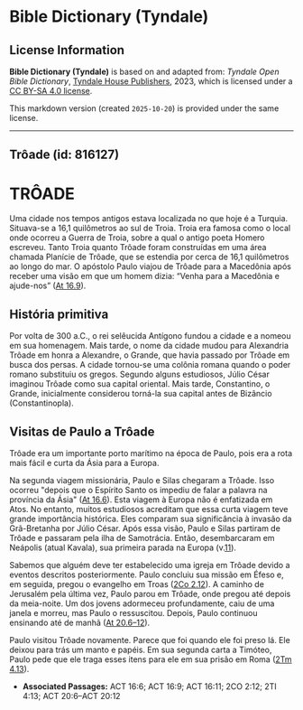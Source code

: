 # Bible Dictionary (Tyndale)

## License Information

**Bible Dictionary (Tyndale)** is based on and adapted from: _Tyndale Open Bible Dictionary_, [Tyndale House Publishers](https://tyndaleopenresources.com/), 2023, which is licensed under a [CC BY-SA 4.0 license](https://creativecommons.org/licenses/by-sa/4.0/legalcode.en).

This markdown version (created `2025-10-20`) is provided under the same license.



--------------------------------

## Trôade (id: 816127)

TRÔADE
======

Uma cidade nos tempos antigos estava localizada no que hoje é a Turquia. Situava\-se a 16,1 quilômetros ao sul de Troia. Troia era famosa como o local onde ocorreu a Guerra de Troia, sobre a qual o antigo poeta Homero escreveu. Tanto Troia quanto Trôade foram construídas em uma área chamada Planície de Trôade, que se estendia por cerca de 16,1 quilômetros ao longo do mar. O apóstolo Paulo viajou de Trôade para a Macedônia após receber uma visão em que um homem dizia: “Venha para a Macedônia e ajude\-nos” ([At 16\.9](https://ref.ly/Acts16:9)).

História primitiva
------------------

Por volta de 300 a.C., o rei selêucida Antígono fundou a cidade e a nomeou em sua homenagem. Mais tarde, o nome da cidade mudou para Alexandria Trôade em honra a Alexandre, o Grande, que havia passado por Trôade em busca dos persas. A cidade tornou\-se uma colônia romana quando o poder romano substituiu os gregos. Segundo alguns estudiosos, Júlio César imaginou Trôade como sua capital oriental. Mais tarde, Constantino, o Grande, inicialmente considerou torná\-la sua capital antes de Bizâncio (Constantinopla).

Visitas de Paulo a Trôade
-------------------------

Trôade era um importante porto marítimo na época de Paulo, pois era a rota mais fácil e curta da Ásia para a Europa.

Na segunda viagem missionária, Paulo e Silas chegaram a Trôade. Isso ocorreu "depois que o Espírito Santo os impediu de falar a palavra na província da Ásia" ([At 16\.6](https://ref.ly/Acts16:6)). Esta viagem à Europa não é enfatizada em Atos. No entanto, muitos estudiosos acreditam que essa curta viagem teve grande importância histórica. Eles comparam sua significância à invasão da Grã\-Bretanha por Júlio César. Após essa visão, Paulo e Silas partiram de Trôade e passaram pela ilha de Samotrácia. Então, desembarcaram em Neápolis (atual Kavala), sua primeira parada na Europa (v.[11](https://ref.ly/Acts16:11)).

Sabemos que alguém deve ter estabelecido uma igreja em Trôade devido a eventos descritos posteriormente. Paulo concluiu sua missão em Éfeso e, em seguida, pregou o evangelho em Troas ([2Co 2\.12](https://ref.ly/2Cor2:12)). A caminho de Jerusalém pela última vez, Paulo parou em Trôade, onde pregou até depois da meia\-noite. Um dos jovens adormeceu profundamente, caiu de uma janela e morreu, mas Paulo o ressuscitou. Depois, Paulo continuou ensinando até de manhã ([At 20\.6–12](https://ref.ly/Acts20:6-Acts20:12)).

Paulo visitou Trôade novamente. Parece que foi quando ele foi preso lá. Ele deixou para trás um manto e papéis. Em sua segunda carta a Timóteo, Paulo pede que ele traga esses itens para ele em sua prisão em Roma ([2Tm 4\.13](https://ref.ly/2Tim4:13)).

* **Associated Passages:** ACT 16:6; ACT 16:9; ACT 16:11; 2CO 2:12; 2TI 4:13; ACT 20:6–ACT 20:12

